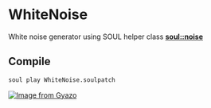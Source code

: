# WhiteNoise  
White noise generator using SOUL helper class [**soul::noise**](https://github.com/soul-lang/SOUL/blob/master/source/modules/soul_core/library/soul_library_noise.h)

## Compile  
```bash
soul play WhiteNoise.soulpatch
```

[![Image from Gyazo](https://i.gyazo.com/3433c0f7a509a1c52e38140ecc0da22f.png)](https://gyazo.com/3433c0f7a509a1c52e38140ecc0da22f)
